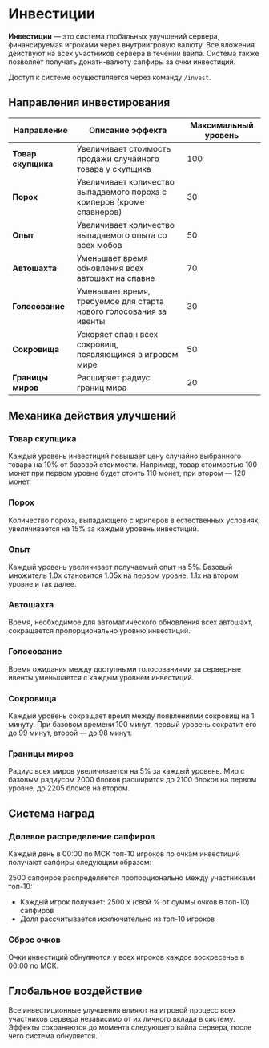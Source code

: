 # Инвестиции

**Инвестиции** — это система глобальных улучшений сервера, финансируемая игроками через внутриигровую валюту. Все вложения действуют на всех участников сервера в течении вайпа. Система также позволяет получать донатн-валюту сапфиры за очки инвестиций.

Доступ к системе осуществляется через команду `/invest`.

## Направления инвестирования

| Направление | Описание эффекта | Максимальный уровень |
|-------------|------------------|---------------------|
| **Товар скупщика** | Увеличивает стоимость продажи случайного товара у скупщика | <!-- wiki[max-invest-buyer] -->100<!-- /wiki --> |
| **Порох** | Увеличивает количество выпадаемого пороха с криперов (кроме спавнеров) | <!-- wiki[max-invest-gunpowder] -->30<!-- /wiki --> |
| **Опыт** | Увеличивает количество выпадаемого опыта со всех мобов | <!-- wiki[max-invest-exp] -->50<!-- /wiki --> |
| **Автошахта** | Уменьшает время обновления всех автошахт на спавне | <!-- wiki[max-invest-mine] -->70<!-- /wiki --> |
| **Голосование** | Уменьшает время, требуемое для старта нового голосования за ивенты | <!-- wiki[max-invest-event] -->30<!-- /wiki --> |
| **Сокровища** | Ускоряет спавн всех сокровищ, появляющихся в игровом мире | <!-- wiki[max-invest-treasures] -->50<!-- /wiki --> |
| **Границы миров** | Расширяет радиус границ мира | <!-- wiki[max-invest-border] -->20<!-- /wiki --> |

## Механика действия улучшений

### Товар скупщика
Каждый уровень инвестиций повышает цену случайно выбранного товара на 10% от базовой стоимости. Например, товар стоимостью 100 монет при первом уровне будет стоить 110 монет, при втором — 120 монет.

### Порох
Количество пороха, выпадающего с криперов в естественных условиях, увеличивается на 15% за каждый уровень инвестиций.

### Опыт
Каждый уровень увеличивает получаемый опыт на 5%. Базовый множитель 1.0x становится 1.05x на первом уровне, 1.1x на втором уровне и так далее.

### Автошахта
Время, необходимое для автоматического обновления всех автошахт, сокращается пропорционально уровню инвестиций.

### Голосование
Время ожидания между доступными голосованиями за серверные ивенты уменьшается с каждым уровнем инвестиций.

### Сокровища
Каждый уровень сокращает время между появлениями сокровищ на 1 минуту. При базовом времени 100 минут, первый уровень сократит его до 99 минут, второй — до 98 минут.

### Границы миров
Радиус всех миров увеличивается на 5% за каждый уровень. Мир с базовым радиусом 2000 блоков расширится до 2100 блоков на первом уровне, до 2205 блоков на втором.

## Система наград

### Долевое распределение сапфиров
Каждый день в 00:00 по МСК топ-10 игроков по очкам инвестиций получают сапфиры следующим образом:

2500 сапфиров распределяется пропорционально между участниками топ-10:
- Каждый игрок получает: 2500 x (свой % от суммы очков в топ-10) сапфиров
- Доля рассчитывается исключительно из топ-10 игроков

### Сброс очков
Очки инвестиций обнуляются у всех игроков каждое воскресенье в 00:00 по МСК.

## Глобальное воздействие

Все инвестиционные улучшения влияют на игровой процесс всех участников сервера независимо от их личного вклада в систему. Эффекты сохраняются до момента следующего вайпа сервера, после чего система обнуляется.